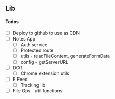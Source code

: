 ## Lib

#### Todos

- [ ] Deploy to github to use as CDN
- [ ] Notes App
  - [ ] Auth service
  - [ ] Protected route
  - [ ] utils - readFileContent, generateFormData
  - [ ] config - getServerURL
- [ ] DOT
  - [ ] Chrome extension utils
- [ ] E Feed
  - [ ] Tracking lib
- [ ] File Ops - util functions
